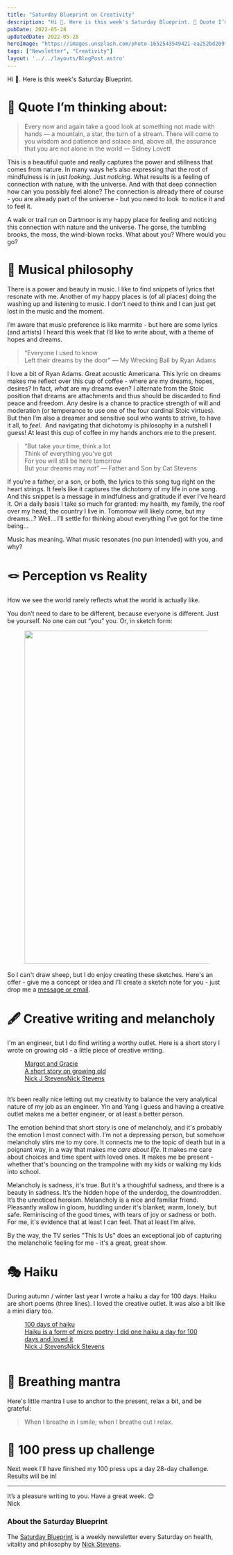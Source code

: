 ```yaml
---
title: "Saturday Blueprint on Creativity"
description: "Hi 👋. Here is this week's Saturday Blueprint. 🤔 Quote I’m thinking about: Every now and again take a good look at something not made with hands — a mountain,..."
pubDate: 2022-05-28
updatedDate: 2022-05-28
heroImage: "https://images.unsplash.com/photo-1652543549421-ea252bd209f0?crop=entropy&cs=tinysrgb&fit=max&fm=jpg&ixid=MnwxMTc3M3wwfDF8YWxsfDh8fHx8fHwyfHwxNjUzNTQ0MDkw&ixlib=rb-1.2.1&q=80&w=2000"
tags: ["Newsletter", "Creativity"]
layout: '../../layouts/BlogPost.astro'
---
```


<p>Hi 👋. Here is this week's Saturday Blueprint.</p><h1 id="%F0%9F%A4%94-quote-i%E2%80%99m-thinking-about">🤔 Quote I’m thinking about:</h1><blockquote>Every now and again take a good look at something not made with hands — a mountain, a star, the turn of a stream. There will come to you wisdom and patience and solace and, above all, the assurance that you are not alone in the world — Sidney Lovett</blockquote><p>This is a beautiful quote and really captures the power and stillness that comes from nature. In many ways he’s also expressing that the root of mindfulness is in just <em>looking</em>. Just <em>noticing</em>. What results is a feeling of connection with nature, with the universe. And with that deep connection how can you possibly feel alone? The connection is already there of course - you are already part of the universe - but you need to look  to notice it and to feel it.</p><p>A walk or trail run on Dartmoor is my happy place for feeling and noticing this connection with nature and the universe. The gorse, the tumbling brooks, the moss, the wind-blown rocks. What about you? Where would you go?</p><h1 id="%F0%9F%8E%B5-musical-philosophy">🎵 Musical philosophy</h1><p>There is a power and beauty in music. I like to find snippets of lyrics that resonate with me. Another of my happy places is (of all places) doing the washing up and listening to music. I don’t need to think and I can just get lost in the music and the moment.</p><p>I’m aware that music preference is like marmite - but here are some lyrics (and artists) I heard this week that I’d like to write about, with a theme of hopes and dreams.</p><blockquote>“Everyone I used to know<br>Left their dreams by the door” — My Wrecking Ball by Ryan Adams</blockquote><p>I love a bit of Ryan Adams. Great acoustic Americana. This lyric on dreams makes me reflect over this cup of coffee - where are my dreams, hopes, desires? In fact, <em>what</em> are my dreams even? I alternate from the Stoic position that dreams are attachments and thus should be discarded to find peace and freedom. Any desire is a chance to practice strength of will and moderation (or temperance to use one of the four cardinal Stoic virtues). But then I’m also a dreamer and sensitive soul who wants to strive, to have it all, to <em>feel</em>.  And navigating that dichotomy is philosophy in a nutshell I guess! At least this cup of coffee in my hands anchors me to the present.</p><blockquote>“But take your time, think a lot<br>Think of everything you've got<br>For you will still be here tomorrow<br>But your dreams may not” — Father and Son by Cat Stevens</blockquote><p>If you’re a father, or a son, or both, the lyrics to this song tug right on the heart strings. It feels like it captures the dichotomy of my life in one song. And this snippet is a message in mindfulness and gratitude if ever I’ve heard it. On a daily basis I take so much for granted: my health, my family, the roof over my head, the country I live in. Tomorrow will likely come, but my dreams…? Well… I’ll settle for thinking about everything I’ve got for the time being…</p><p>Music has meaning. What music resonates (no pun intended) with you, and why?</p><h1 id="%F0%9F%AA%A2-perception-vs-reality">🪢 Perception vs Reality</h1><p>How we see the world rarely reflects what the world is actually like.</p><p>You don’t need to dare to be different, because everyone is different. Just be yourself. No one can out “you” you. Or, in sketch form:</p><figure class="kg-card kg-image-card"><img src="/src/assets/images/2022/05/00AB80AC-EB64-430C-813E-429AA7949FA0_1_105_c.jpeg" class="kg-image" alt loading="lazy" width="1024" height="768" srcset="/src/assets/images/size/w600/2022/05/00AB80AC-EB64-430C-813E-429AA7949FA0_1_105_c.jpeg 600w, /src/assets/images/size/w1000/2022/05/00AB80AC-EB64-430C-813E-429AA7949FA0_1_105_c.jpeg 1000w, /src/assets/images/2022/05/00AB80AC-EB64-430C-813E-429AA7949FA0_1_105_c.jpeg 1024w" sizes="(min-width: 720px) 720px"></figure><p>So I can't draw sheep, but I do enjoy creating these sketches. Here's an offer - give me a concept or idea and I’ll create a sketch note for you - just drop me a <a href="/blog/contact/">message or email</a>.</p><h1 id="%F0%9F%96%8B-creative-writing-and-melancholy">🖋 Creative writing and melancholy</h1><p>I'm an engineer, but I do find writing a worthy outlet. Here is a short story I wrote on growing old - a little piece of creative writing. </p><figure class="kg-card kg-bookmark-card"><a class="kg-bookmark-container" href="/blog/margot-and-gracie/"><div class="kg-bookmark-content"><div class="kg-bookmark-title">Margot and Gracie</div><div class="kg-bookmark-description">A short story on growing old</div><div class="kg-bookmark-metadata"><img class="kg-bookmark-icon" src="/blog/favicon.png" alt=""><span class="kg-bookmark-author">Nick J Stevens</span><span class="kg-bookmark-publisher">Nick Stevens</span></div></div><div class="kg-bookmark-thumbnail"><img src="https://images.unsplash.com/photo-1597572376022-df1b82a39c1d?crop&#x3D;entropy&amp;cs&#x3D;tinysrgb&amp;fit&#x3D;max&amp;fm&#x3D;jpg&amp;ixid&#x3D;MnwxMTc3M3wwfDF8c2VhcmNofDd8fEJlbmNoJTIwd2lsbG93JTIwdHJlZXxlbnwwfHx8fDE2NTMyMDE0ODI&amp;ixlib&#x3D;rb-1.2.1&amp;q&#x3D;80&amp;w&#x3D;2000" alt=""></div></a></figure><p>It’s been really nice letting out my creativity to balance the very analytical nature of my job as an engineer. Yin and Yang I guess and having a creative outlet makes me a better engineer, or at least a better person.</p><p>The emotion behind that short story is one of melancholy, and it's probably the emotion I most connect with. I’m not a depressing person, but somehow melancholy stirs me to my core. It connects me to the topic of death but in a poignant way, in a way that makes me <em>care about life</em>. It makes me care about choices and time spent with loved ones. It makes me be present - whether that's bouncing on the trampoline with my kids or walking my kids into school.</p><p>Melancholy is sadness, it's true. But it's a thoughtful sadness, and there is a beauty in sadness. It’s the hidden hope of the underdog, the downtrodden. It’s the unnoticed heroism. Melancholy is a nice and familiar friend. Pleasantly wallow in gloom, huddling under it's blanket; warm, lonely, but safe. Reminiscing of the good times, with tears of joy or sadness or both. For me, it's evidence that at least I can feel. That at least I’m alive.</p><p>By the way, the TV series "This Is Us" does an exceptional job of capturing the melancholic feeling for me - it's a great, great show.</p><h1 id="%F0%9F%8E%AD-haiku">🎭 Haiku</h1><p>During autumn / winter last year I wrote a haiku a day for 100 days. Haiku are short poems (three lines). I loved the creative outlet. It was also a bit like a mini diary too. </p><figure class="kg-card kg-bookmark-card"><a class="kg-bookmark-container" href="/blog/100-days-of-haiku/"><div class="kg-bookmark-content"><div class="kg-bookmark-title">100 days of haiku</div><div class="kg-bookmark-description">Haiku is a form of micro poetry; I did one haiku a day for 100 days and loved it</div><div class="kg-bookmark-metadata"><img class="kg-bookmark-icon" src="/blog/favicon.png" alt=""><span class="kg-bookmark-author">Nick J Stevens</span><span class="kg-bookmark-publisher">Nick Stevens</span></div></div><div class="kg-bookmark-thumbnail"><img src="https://images.unsplash.com/photo-1523712999610-f77fbcfc3843?crop&#x3D;entropy&amp;cs&#x3D;tinysrgb&amp;fit&#x3D;max&amp;fm&#x3D;jpg&amp;ixid&#x3D;MnwxMTc3M3wwfDF8c2VhcmNofDMzNXx8bGVhZiUyMGF1dHVtbnxlbnwwfHx8fDE2NTI4MjE4ODI&amp;ixlib&#x3D;rb-1.2.1&amp;q&#x3D;80&amp;w&#x3D;2000" alt=""></div></a></figure><h1 id="%F0%9F%99%8F-breathing-mantra">🙏 Breathing mantra</h1><p>Here's little mantra I use to anchor to the present, relax a bit, and be grateful:</p><blockquote>When I breathe in I smile; when I breathe out I relax.</blockquote><h1 id="%F0%9F%92%AA-100-press-up-challenge">💪 100 press up challenge</h1><p>Next week I'll have finished my 100 press ups a day 28-day challenge. Results will be in!</p><hr><p>It’s a pleasure writing to you. Have a great week. 😊<br>Nick</p><h3 id="about-the-saturday-blueprint">About the Saturday Blueprint</h3><p>The <a href="/blog/newsletter/">Saturday Blueprint</a> is a weekly newsletter every Saturday on health, vitality and philosophy by <a href="/blog/">Nick Stevens</a>.</p>